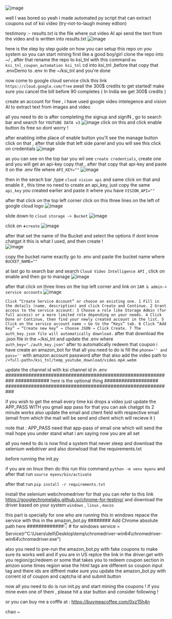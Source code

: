 ![image](https://github.com/user-attachments/assets/a7afb8cf-553c-407d-a0a9-d7d5f480f72f)

well I was bored so yeah i made automated py script that can extract coupons out of ksi video (try-not-to-laugh money edtion)

testimony :-
results.txt is the file where out video AI api send the text from the video and is written into results.txt
![image](https://github.com/user-attachments/assets/e45b9d46-1ef2-4715-9c23-846905977165)


here is the step by step guide on how you can setup this repo on you system so you can start mining 
 first like a good boy/girl clone the repo into ~/ , after that rename the repo to ksi_tnl with this command `mv ksi_tnl_coupon_automation ksi_tnl`
 cd into ksi_tnl ,before that copy that .envDemo to .env in the ~/ksi_tnl
 and you're done 

 now come to google cloud service click this link `https://cloud.google.com/free`
 awail the 300$ credits to get started! make sure you cancel the bill before 90 completes ( In India we get 300$ credits ) 
   
create an account for free , i have used google video intelegence and vision AI to extract text from images and video 

all you need to do is after completing the signup and signIN , go to search bar and search for `YOUTUBE DATA v3`
![image](https://github.com/user-attachments/assets/14312f08-3830-49eb-8d8b-1bf8f6295cb3)
 click on this and click enable  button its free so dont worry !
 
after enabling inthe place of enable button you'll see the manage button click on that , after that slide that left side panel and you will see this click on credentials
![image](https://github.com/user-attachments/assets/4e788295-6e98-4948-adee-4fa178acee88)

as you can see on the top bar you wil see `create credentials`, create one and you will get an api-key copy that , after that copy that api-key and paste it on the .env file 
where `API_KEY=""`
![image](https://github.com/user-attachments/assets/401f2e7a-dfd7-470d-9921-9f65d4103ce4)

then in the serach bar  ,type `cloud vision api` and same click on that and enable it , this time no need to create an api_key, just copy the same `api_key` you created earlier and 
paste it where you have `VISION_API=""`

after that click on the top left corner click on this three lines on the left of google cloud logo
![image](https://github.com/user-attachments/assets/50d7a209-0b2f-40ad-a62a-e94d5efa4956)

slide down to `cloud storage -> Bucket`
![image](https://github.com/user-attachments/assets/5ba9fc73-086c-4da0-aae4-ff8fe53e00d1)

click on `➕create` 
![image](https://github.com/user-attachments/assets/2ead2fea-a8c7-4684-908f-a156901543fc)

after that set the name of the Bucket and select the options if dont know chatgpt it this is what I used, and then create !  
![image](https://github.com/user-attachments/assets/9c662940-4c60-41bc-b8a5-2696403d7617)

copy the bucket name exactly go to .env and paste the bucket name where `BUCKET_NAME=""`

at last go to search bar and search `Cloud Video Intelligence API` , click on enable and then go to manage 
![image](https://github.com/user-attachments/assets/049cdd83-f807-4dba-8649-c6d6298148e5)

after that click on three lines on the top left corner and link on `IAM & admin-> service accounts`
![image](https://github.com/user-attachments/assets/d61ea04f-5c57-4490-b85b-df15ef89c6b2)

`
Click “Create Service Account” or choose an existing one.
1 Fill in the details (name, description) and click Create and Continue.
2 Grant access to the service account:
3 Choose a role like Storage Admin (for full access) or a more limited role depending on your needs.
4 Click Done or Continue, then find your newly created account in the list.
5 Click on the service account name → Go to the “Keys” tab.
6 Click “Add Key” → “Create new key” → Choose JSON → Click Create.
7 The auth_key.json file will automatically download.
`
after that download the .json file in the ~/ksi_tnl and update the .env where `auth_key="./auth_key.json"`
after to automatically redeem that coupon i have create an amazon_bot for that all you need to do is fill the `phone='' and pass=''` with amazon account password 
after that also add the video path to `/<full-path>/ksi_tnl/temp_youtube_download/video.mp4.webm`

update the channel id with ksi channel id in .env
 ###########################################################
 ############ here is the optional thing ###################
 ###########################################################

 if you wish to get the email every time ksi drops a video just update the APP_PASS WITH you gmail app pass for that you can ask chatgpt its 2 minute works
 also update the email and client field with respective email (email from which the mail will be send and client which will recieve it )

note that : APP_PASS need that app-pass of email one which will send the mail hope you under stand what i am saying now you are all set 

all you need to do is now find a system that never sleep and download the selenium webdriver and also donwload that the requirements.txt 

before running the init.py

if you are on linux then do this 
    run this command `python -m venv myenv`
    and after that run `source myenv/bin/activate `

after that run `pip install -r requirements.txt`

 install the selenium webchromedriver for that you can refer to this link https://googlechromelabs.github.io/chrome-for-testing/
 and download the driver based on your system  `windows` , `linux` , `macos`

this part is specially for one who are running this in windows 
repace the service with this in the amazon_bot.py
######## Add Chrome absolute path here #############👇
    # for windows  service = Service(r"C:\Users\dell\Desktop\temp\chromedriver-win64\chromedriver-win64\chromedriver.exe")

also you need to pre-run the amazon_bot.py with fake coupons to make sure its works well and if you are in US replce the link in the driver.get with you region/gc/redeem or some that takes you to redeem coupon section in amzon
some times region wise the html tags are different so coupon input tag and there ids are diffrent make sure you update the amazon_bot.py with corrent id of coupon and captcha id and 
submit button 

now all you need to do is run init.py and start mining the coupons !
if you mine even one of them , please hit a star button and consider following !

or you can buy me a cofffe at  : https://buymeacoffee.com/0xz15h4n

  chao ~

